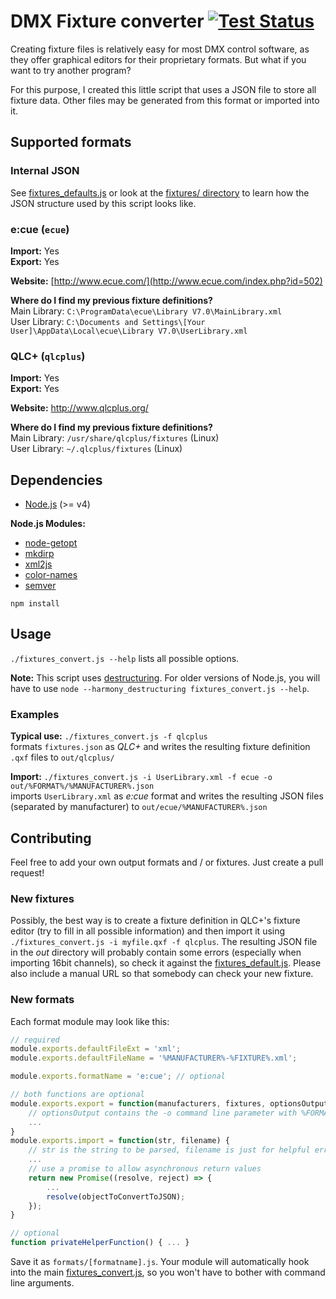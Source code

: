 # DMX Fixture converter [![Test Status](https://travis-ci.org/FloEdelmann/fixture-converter.svg?branch=master)](https://travis-ci.org/FloEdelmann/fixture-converter)

Creating fixture files is relatively easy for most DMX control software, as they offer graphical editors for their proprietary formats. But what if you want to try another program?

For this purpose, I created this little script that uses a JSON file to store all fixture data. Other files may be generated from this format or imported into it.


## Supported formats

### Internal JSON

See [fixtures_defaults.js](fixtures_defaults.js) or look at the [fixtures/ directory](fixtures/) to learn how the JSON structure used by this script looks like.

### e:cue (`ecue`)

**Import:** Yes  
**Export:** Yes

**Website:** [http://www.ecue.com/](http://www.ecue.com/index.php?id=502)

**Where do I find my previous fixture definitions?**  
Main Library: `C:\ProgramData\ecue\Library V7.0\MainLibrary.xml`  
User Library: `C:\Documents and Settings\[Your User]\AppData\Local\ecue\Library V7.0\UserLibrary.xml`

### QLC+ (`qlcplus`)

**Import:** Yes  
**Export:** Yes

**Website:** http://www.qlcplus.org/

**Where do I find my previous fixture definitions?**  
Main Library: `/usr/share/qlcplus/fixtures` (Linux)  
User Library: `~/.qlcplus/fixtures` (Linux)


## Dependencies

* [Node.js](https://nodejs.org/en/) (>= v4)

**Node.js Modules:**
* [node-getopt](https://www.npmjs.com/package/node-getopt)
* [mkdirp](https://www.npmjs.com/package/mkdirp)
* [xml2js](https://github.com/Leonidas-from-XIV/node-xml2js)
* [color-names](https://www.npmjs.com/package/color-names)
* [semver](https://www.npmjs.com/package/semver)

```
npm install
```

## Usage

`./fixtures_convert.js --help` lists all possible options.

**Note:** This script uses [destructuring](http://stackoverflow.com/questions/17379277/destructuring-in-node-js). For older versions of Node.js, you will have to use `node --harmony_destructuring fixtures_convert.js --help`.

### Examples

**Typical use:** `./fixtures_convert.js -f qlcplus`  
formats `fixtures.json` as *QLC+* and writes the resulting fixture definition `.qxf` files to `out/qlcplus/`

**Import:** `./fixtures_convert.js -i UserLibrary.xml -f ecue -o out/%FORMAT%/%MANUFACTURER%.json`  
imports `UserLibrary.xml` as *e:cue* format and writes the resulting JSON files (separated by manufacturer) to `out/ecue/%MANUFACTURER%.json`


## Contributing

Feel free to add your own output formats and / or fixtures. Just create a pull request!

### New fixtures

Possibly, the best way is to create a fixture definition in QLC+'s fixture editor (try to fill in all possible information) and then import it using `./fixtures_convert.js -i myfile.qxf -f qlcplus`. The resulting JSON file in the *out* directory will probably contain some errors (especially when importing 16bit channels), so check it against the [fixtures_default.js](fixtures_default.js). Please also include a manual URL so that somebody can check your new fixture.

### New formats

Each format module may look like this:

```js
// required
module.exports.defaultFileExt = 'xml';
module.exports.defaultFileName = '%MANUFACTURER%-%FIXTURE%.xml';

module.exports.formatName = 'e:cue'; // optional

// both functions are optional
module.exports.export = function(manufacturers, fixtures, optionsOutput) {
    // optionsOutput contains the -o command line parameter with %FORMAT% already replaced
    ...
}
module.exports.import = function(str, filename) {
    // str is the string to be parsed, filename is just for helpful error messages
    ...
    // use a promise to allow asynchronous return values
    return new Promise((resolve, reject) => {
        ...
        resolve(objectToConvertToJSON);
    });
}

// optional
function privateHelperFunction() { ... }
```

Save it as `formats/[formatname].js`. Your module will automatically hook into the main [fixtures_convert.js](fixtures_convert.js), so you won't have to bother with command line arguments.
